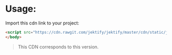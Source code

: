 # Usage:

Import this cdn link to your project:

```html
<script src="https://cdn.rawgit.com/jektify/jektify/master/cdn/static/jektify.min.js"></script>
</body>
```

> This CDN corresponds to this version.
